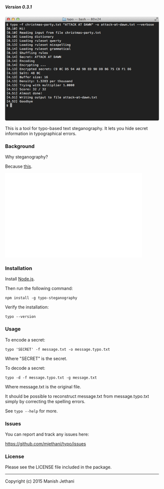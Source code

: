 ##### Version 0.3.1

![Screenshot](screenshot.png)

This is a tool for typo-based text steganography. It lets you hide secret
information in typographical errors.

### Background

Why steganography?

Because [this][2].

[![Security][3]][2]

[2]:http://xkcd.com/538/ "xkcd: Security"
[3]:security.png

### Installation

Install [Node.js][1].

Then run the following command:

    npm install -g typo-steganography

Verify the installation:

    typo --version

[1]:https://nodejs.org/

### Usage

To encode a secret:

    typo 'SECRET' -f message.txt -o message.typo.txt

Where "SECRET" is the secret.

To decode a secret:

    typo -d -f message.typo.txt -g message.txt

Where message.txt is the original file.

It should be possible to reconstruct message.txt from message.typo.txt simply
by correcting the spelling errors.

See `typo --help` for more.

### Issues

You can report and track any issues here:

https://github.com/mjethani/typo/issues

### License

Please see the LICENSE file included in the package.

---
Copyright (c) 2015 Manish Jethani

